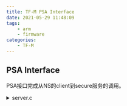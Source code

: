 ```yaml
---
title: TF-M PSA Interface
date: 2021-05-29 11:48:09
tags:
    - arm
    - firmware
categories: 
    - TF-M
---
```


## PSA Interface
PSA接口完成从NS的client到secure服务的调用。

<!-- more --> 

<details>
<summary>server.c</summary>  
```c
//in psa_client.c
__attribute__((naked))
uint32_t psa_framework_version(void)
{
    __ASM volatile("SVC %0           \n"
                   "BX LR            \n"
                   : : "I" (TFM_SVC_PSA_FRAMEWORK_VERSION));
}

//in tfm_core_svcalls_ipc.c
static int32_t SVC_Handler_IPC(tfm_svc_number_t svc_num, uint32_t *ctx,
                               uint32_t lr)
{
    bool ns_caller = false;
    struct partition_t *partition = NULL;
    uint32_t veneer_base =
        (uint32_t)&REGION_NAME(Image$$, TFM_UNPRIV_CODE, $$RO$$Base);
    uint32_t veneer_limit =
        (uint32_t)&REGION_NAME(Image$$, TFM_UNPRIV_CODE, $$RO$$Limit);

    /*
     * The caller security attribute detection bases on LR of state context.
     * However, if SP calls PSA APIs based on its customized SVC, the LR may be
     * occupied by general purpose value while calling SVC.
     * Check if caller comes from non-secure: return address (ctx[6]) is belongs
     * to veneer section, and the bit0 of LR (ctx[5]) is zero.
     */
    if (ctx[6] = veneer_base && ctx[6] < veneer_limit &&
        !(ctx[5] & TFM_VENEER_LR_BIT0_MASK)) {
        ns_caller = true;
    }

    partition = tfm_spm_get_running_partition();
    if (!partition) {
        tfm_core_panic();
    }

    tfm_spm_validate_caller(partition, ctx, lr, ns_caller);

    switch (svc_num) {
    case TFM_SVC_PSA_FRAMEWORK_VERSION:
        return tfm_spm_psa_framework_version();
    case TFM_SVC_PSA_VERSION:
        return tfm_spm_psa_version(ctx, ns_caller);
    case TFM_SVC_PSA_CONNECT:
        return tfm_spm_psa_connect(ctx, ns_caller);
    case TFM_SVC_PSA_CALL:
        return tfm_spm_psa_call(ctx, ns_caller, lr);
    case TFM_SVC_PSA_CLOSE:
        tfm_spm_psa_close(ctx, ns_caller);
        break;
    case TFM_SVC_PSA_WAIT:
        return tfm_spm_psa_wait(ctx);
    case TFM_SVC_PSA_GET:
        return tfm_spm_psa_get(ctx);
    case TFM_SVC_PSA_SET_RHANDLE:
        tfm_spm_psa_set_rhandle(ctx);
        break;
    case TFM_SVC_PSA_READ:
        return tfm_spm_psa_read(ctx);
    case TFM_SVC_PSA_SKIP:
        return tfm_spm_psa_skip(ctx);
    case TFM_SVC_PSA_WRITE:
        tfm_spm_psa_write(ctx);
        break;
    case TFM_SVC_PSA_REPLY:
        tfm_spm_psa_reply(ctx);
        break;
    case TFM_SVC_PSA_NOTIFY:
        tfm_spm_psa_notify(ctx);
        break;
    case TFM_SVC_PSA_CLEAR:
        tfm_spm_psa_clear();
        break;
    case TFM_SVC_PSA_EOI:
        tfm_spm_psa_eoi(ctx);
        break;
    case TFM_SVC_PSA_PANIC:
        tfm_spm_psa_panic();
        break;
    case TFM_SVC_SPM_REQUEST:
        tfm_spm_request_handler((const struct tfm_state_context_t *)ctx);
        break;
    case TFM_SVC_PSA_LIFECYCLE:
        return tfm_spm_get_lifecycle_state();
#if (TFM_SPM_LOG_LEVEL TFM_SPM_LOG_LEVEL_SILENCE)
    case TFM_SVC_OUTPUT_UNPRIV_STRING:
        return tfm_hal_output_spm_log((const char *)ctx[0], ctx[1]);
#endif
    case TFM_SVC_PSA_IRQ_ENABLE:
        tfm_spm_irq_enable(ctx);
        break;
    case TFM_SVC_PSA_IRQ_DISABLE:
        return tfm_spm_irq_disable(ctx);
    default:
#ifdef PLATFORM_SVC_HANDLERS
        return (platform_svc_handlers(svc_num, ctx, lr));
#else
        ERROR_MSG("Unknown SVC number requested!");
        return PSA_ERROR_GENERIC_ERROR;
#endif
    }
    return PSA_SUCCESS;
}

uint32_t tfm_core_svc_handler(uint32_t *msp, uint32_t *psp, uint32_t exc_return)
{
    tfm_svc_number_t svc_number = TFM_SVC_PSA_FRAMEWORK_VERSION;
    uint32_t *svc_args = msp;

    if (!(exc_return & EXC_RETURN_MODE)) {
        /* Calling SVC from Handler Mode is not supported */
        tfm_core_panic();
    }

    if ((exc_return & EXC_RETURN_MODE) && (exc_return & EXC_RETURN_SPSEL)) {
        /* Use PSP when both EXC_RETURN.MODE and EXC_RETURN.SPSEL are set */
        svc_args = psp;
    } else {
        svc_args = msp;
    }

    /*
     * Stack contains:
     * r0, r1, r2, r3, r12, r14 (lr), the return address and xPSR
     * First argument (r0) is svc_args[0]
     */
    if (is_return_secure_stack(exc_return)) {
        /* SV called directly from secure context. Check instruction for
         * svc_number
         */
        svc_number = ((tfm_svc_number_t *)svc_args[6])[-2];
    } else {
        /* Secure SV executing with NS return.
         * NS cannot directly trigger S SVC so this should not happen. This is
         * an unrecoverable error.
         */
        tfm_core_panic();
    }
    switch (svc_number) {
    case TFM_SVC_HANDLER_MODE:
        tfm_arch_clear_fp_status();
        exc_return = tfm_spm_init();
        break;
    case TFM_SVC_GET_BOOT_DATA:
        tfm_core_get_boot_data_handler(svc_args);
        break;
    default:
        svc_args[0] = SVC_Handler_IPC(svc_number, svc_args, exc_return);
        break;
    }

    return exc_return;
}
```

</details> 

代码中有一些重点：
* `__attribute__((naked))`

  This attribute tells the compiler that the function is an embedded assembly function. You can write the body of the function entirely in assembly code using `__asm` statements.
  
  The compiler does not generate prologue and epilogue sequences for functions with `__attribute__((naked))`.
  
  The compiler only supports basic `__asm` statements in `__attribute__((naked))` functions. Using extended assembly, parameter references or mixing C code with `__asm` statements might not work reliably.

* `__ASM`

__asm 关键字用于调用内联汇编程序，并且可在 C 或 C++ 语句合法时出现

* `volatile`

`volatile` tells the compiler not to optimize anything that has to do with the `volatile` variable.

不只是内嵌汇编操纵栈"这种方式属于编译无法识别的变量改变，另外更多的可能是多线程并发访问共享变量时，一个线程改变了变量的值，怎样让改变后的值对其它线程 visible。一般说来，volatile用在如下的几个地方：

* 中断服务程序中修改的供其它程序检测的变量需要加 volatile；
* 多任务环境下各任务间共享的标志应该加 volatile；
* 存储器映射的硬件寄存器通常也要加 volatile 说明，因为每次对它的读写都可能由不同意义；

* `SVC`

ARM有两种模式，handler处理器模式和thread线程模式，前者能够访问更多的资源并始终处于特权模式下，SVC实现thread模式向handler模式的请求，请求通过imm立即数跳转。参考：[ cortex-M3 的SVC、PendSV异常，与操作系统(ucos实时系统)_@角色扮演#-CSDN博客](https://blog.csdn.net/guozhongwei1/article/details/49544671?utm_medium=distribute.pc_relevant.none-task-blog-2~default~BlogCommendFromMachineLearnPai2~default-3.control&depth_1-utm_source=distribute.pc_relevant.none-task-blog-2~default~BlogCommendFromMachineLearnPai2~default-3.control)

In ARMv8-M document:
![](/img/post_pics/TF-M/tfm_if.png)

## Supervisor calls

看一下ARMV8-ARM中对SVC的解释：

The `SVC` instruction generates an SVC. A typical use for SVCs is to request privileged operations or access to system resources from an operating system.

The `SVC` instruction has a number embedded within it, often referred to as the SVC number. On most ARM processors, the SVC number indicates the service that is being requested. On microcontroller profiles, the processor saves the argument registers to the stack on the initial exception entry.

A late-arriving exception, taken before the first instruction of the SVC handler executes, might corrupt the copy of the arguments still held in R0 to R3. This means that the stack copy of the arguments must be used by the SVC handler. Any return value must also be passed back to the caller by modifying the stacked register values. In order to do this, a short piece of assembly code must be implemented at the start of the SVC handler. This identifies where the registers are saved, extracts the SVC number from the instruction, and passes the number, and a pointer to the arguments, to the main body of the handler written in C.

The following example shows an example SVC handler. This code tests the EXC_RETURN value set by the processor to determine which stack pointer was in use when the `SVC` was called. This can be useful for reentrant SVCs, but is unnecessary on most systems because in a typical system design, SVCs are only called from user code that uses the process stack. In such cases, the assembly code can consist of a single `MSR` instruction followed by a tail calling branch (`B` instruction) to the C body of the handler.

## Example SVC Handler

```c
__asm void SVCHandler(void)
{
    IMPORT SVCHandler_main
    TST lr, #4
    ITE EQ
    MRSEQ R0, MSP
    MRSNE R0, PSP
    B SVCHandler_main
}
void SVCHandler_main(unsigned int * svc_args)
{
    unsigned int svc_number;
    /*
    * Stack contains:
    * R0, R1, R2, R3, R12, R14, the return address and xPSR
    * First argument (R0) is svc_args[0]
    */
    svc_number = ((char *)svc_args[6])[-2];
    switch(svc_number)
    {
        case SVC_00:
            /* Handle SVC 00 */
            break;
        case SVC_01:
            /* Handle SVC 01 */
            break;
        default:
            /* Unknown SVC */
            break;
    }
}
```

The following example shows how you can make different declarations for a number of SVCs. `__svc` is a compiler keyword that replaces a function call with an `SVC` instruction containing the specified number.

## Example of calling an SVC from C code

```c
#define SVC_00 0x00
#define SVC_01 0x01
void __svc(SVC_00) svc_zero(const char *string);
void __svc(SVC_01) svc_one(const char *string);
int call_system_func(void)
{
    svc_zero("String to pass to SVC handler zero");
    svc_one("String to pass to a different OS function");
}
```
